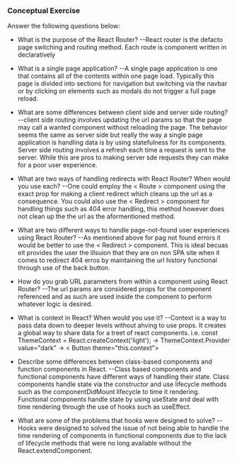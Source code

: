 ### Conceptual Exercise

Answer the following questions below:

- What is the purpose of the React Router?
--React router is the defacto page switching and routing method. Each route is component written in declaratively

- What is a single page application?
--A single page application is one that contains all of the contents within one page load. Typically this page is divided into sections for navigation but switching via the navbar or by clicking on elements such as modals do not trigger a full page reload.

- What are some differences between client side and server side routing?
--client side routing involves updating the url params so that the page may call a wanted component without reloading the page. The behavior seems the same as server side but really the way a single page application is handling data is by using statefulness for its components. Server side routing involves a refresh each time a request is sent to the server. While this are pros to making server sde requests they can make for a poor user experience.

- What are two ways of handling redirects with React Router? When would you use each?
--One could employ the < Route > component using the exact prop for making a client redirect which cleans up the url as a consequence. You could also use the < Redirect > component for handling things such as 404 error handling, this method however does not clean up the the url as the aformentioned method.

- What are two different ways to handle page-not-found user experiences using React Router?
--As mentioned above for pag not found errors it would be better to use the < Redirect > component. This is ideal becuas eit provides the user the illsuion that they are on non SPA site when it comes to redirect 404 erros by maintaining the url history functional through use of the back button.

- How do you grab URL parameters from within a component using React Router?
--The url params are considered props for the component referenced and as such are used inside the component to perform whatever logic is desired.

- What is context in React? When would you use it?
--Context is a way to pass data down to deeper levels without ahving to use props. It creates a global way to share data for a treet of react components.
    i.e. const ThemeContext = React.createContext('light'); -> ThemeContext.Provider value="dark" -> < Button theme="this.context">

- Describe some differences between class-based components and function
  components in React.
--Class based components and functional components have different ways of handling their state. Class components handle state via the constructor and use lifecycle methods such as the componentDidMount lifecycle to time it rendering. Functional components handle state by using useState and deal with time rendering through the use of hooks such as useEffect.

- What are some of the problems that hooks were designed to solve?
--Hooks were designed to solved the issue of not being able to handle the time rendering of components in functional components due to the lack of lifecycle methods that were no long available without the React.extendComponent.
